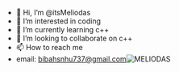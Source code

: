 - 👋 Hi, I’m @itsMeliodas
- 👀 I’m interested in coding
- 🌱 I’m currently learning c++
- 💞️ I’m looking to collaborate on c++
- 📫 How to reach me 
- email: bibahsnhu737@gmail.com![MELIODAS](https://user-images.githubusercontent.com/108215284/175806464-45b47553-ab24-4374-b600-7a231c8f38e9.jpg)


<!---
itsMeliodas/itsMeliodas is a ✨ special ✨ repository because its `README.md` (this file) appears on your GitHub profile.
You can click the Preview link to take a look at your changes.
--->
